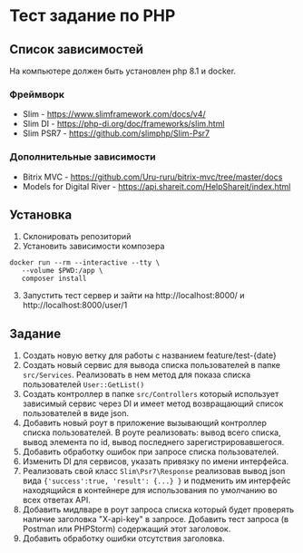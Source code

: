 # Тест задание по PHP

## Список зависимостей

На компьютере должен быть установлен php 8.1 и docker. 

### Фреймворк

- Slim - https://www.slimframework.com/docs/v4/
- Slim DI - https://php-di.org/doc/frameworks/slim.html
- Slim PSR7 - https://github.com/slimphp/Slim-Psr7

### Дополнительные зависимости

- Bitrix MVC - https://github.com/Uru-ruru/bitrix-mvc/tree/master/docs
- Models for Digital River - https://api.shareit.com/HelpShareit/index.html

## Установка

1. Склонировать репозиторий
2. Установить зависимости композера
```shell
docker run --rm --interactive --tty \
   --volume $PWD:/app \
   composer install  
   ```
3. Запустить тест сервер и зайти на http://localhost:8000/ и http://localhost:8000/user/1

## Задание

1. Создать новую ветку для работы с названием feature/test-{date}
2. Создать новый сервис для вывода списка пользователей в папке `src/Services`. Реализовать в нем метод для показа списка пользователей `User::GetList()`
3. Создать контроллер в папке `src/Controllers` который использует зависимый сервис через DI и имеет метод возвращающий список пользователей в виде json.
4. Добавить новый роут в приложение вызывающий контроллер списка пользователей. В роуте реализовать: вывод всего списка, вывод элемента по id, вывод последнего зарегистрировавшегося.
5. Добавить обработку ошибок при запросе списка пользователей.
6. Изменить DI для сервисов, указать привязку по имени интерфейса.
7. Реализовать свой класс `Slim\Psr7\Response` реализовав вывод json вида `{'success':true, 'result': {...} }` и подменить им интерфейс находящийся в контейнере для использования по умолчанию во всех ответах API.
8. Добавить мидлваре в роут запроса списка который будет проверять наличие заголовка "X-api-key" в запросе. Добавить тест запроса (в Postman или PHPStorm) содержащий этот заголовок.
9. Добавить обработку ошибки отсутствия заголовка.


